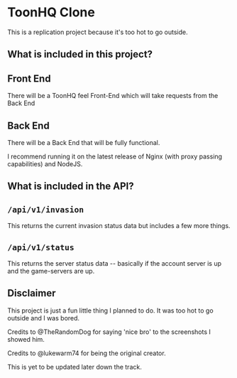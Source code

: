 # ToonHQ Clone
This is a replication project because it's too hot to go outside.

## What is included in this project?

Front End
-----------

There will be a ToonHQ feel Front-End which will take requests from the Back End

Back End
----------

There will be a Back End that will be fully functional. 

I recommend running it on the latest release of Nginx (with proxy passing capabilities) and NodeJS.

## What is included in the API?

`/api/v1/invasion`
------------------

This returns the current invasion status data but includes a few more things.

`/api/v1/status`
----------------

This returns the server status data -- basically if the account server is up and the game-servers are up.

## Disclaimer

This project is just a fun little thing I planned to do. It was too hot to go outside and I was bored. 

Credits to @TheRandomDog for saying 'nice bro' to the screenshots I showed him.

Credits to @lukewarm74 for being the original creator.

This is yet to be updated later down the track.
